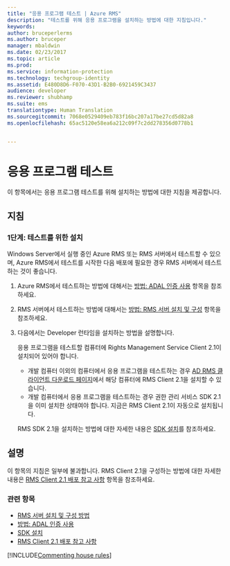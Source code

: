 ```yaml
---
title: "응용 프로그램 테스트 | Azure RMS"
description: "테스트를 위해 응용 프로그램을 설치하는 방법에 대한 지침입니다."
keywords: 
author: bruceperlerms
ms.author: bruceper
manager: mbaldwin
ms.date: 02/23/2017
ms.topic: article
ms.prod: 
ms.service: information-protection
ms.technology: techgroup-identity
ms.assetid: E480D8D6-F070-43D1-B2B0-6921459C3437
audience: developer
ms.reviewer: shubhamp
ms.suite: ems
translationtype: Human Translation
ms.sourcegitcommit: 7068e0529409eb783f16bc207a17be27cd5d82a8
ms.openlocfilehash: 65ac5120e58ea6a212c09f7c2dd278356d0778b1


---
```


# <a name="testing-your-application"></a>응용 프로그램 테스트

이 항목에서는 응용 프로그램 테스트를 위해 설치하는 방법에 대한 지침을 제공합니다.

## <a name="instructions"></a>지침

### <a name="step-1-setup-for-testing"></a>1단계: 테스트를 위한 설치

Windows Server에서 실행 중인 Azure RMS 또는 RMS 서버에서 테스트할 수 있으며, Azure RMS에서 테스트를 시작한 다음 배포에 필요한 경우 RMS 서버에서 테스트하는 것이 좋습니다.

1. Azure RMS에서 테스트하는 방법에 대해서는 [방법: ADAL 인증 사용](how-to-use-adal-authentication.md) 항목을 참조하세요.
2. RMS 서버에서 테스트하는 방법에 대해서는 [방법: RMS 서버 설치 및 구성](how-to-install-and-configure-an-rms-server.md) 항목을 참조하세요.
3. 다음에서는 Developer 런타임을 설치하는 방법을 설명합니다.

   응용 프로그램을 테스트할 컴퓨터에 Rights Management Service Client 2.1이 설치되어 있어야 합니다.
   - 개발 컴퓨터 이외의 컴퓨터에서 응용 프로그램을 테스트하는 경우 [AD RMS 클라이언트 다운로드 페이지](http://www.microsoft.com/en-us/download/details.aspx?id=38396)에서 해당 컴퓨터에 RMS Client 2.1을 설치할 수 있습니다.
   - 개발 컴퓨터에서 응용 프로그램을 테스트하는 경우 권한 관리 서비스 SDK 2.1을 이미 설치한 상태여야 합니다. 지금은 RMS Client 2.1이 자동으로 설치됩니다.

    RMS SDK 2.1을 설치하는 방법에 대한 자세한 내용은 [SDK 설치](install-the-rms-sdk.md)를 참조하세요.

## <a name="remarks"></a>설명

이 항목의 지침은 일부에 불과합니다. RMS Client 2.1을 구성하는 방법에 대한 자세한 내용은 [RMS Client 2.1 배포 참고 사항](https://technet.microsoft.com/en-us/library/jj159267(WS.10).aspx) 항목을 참조하세요.

### <a name="related-topics"></a>관련 항목

* [RMS 서버 설치 및 구성 방법](how-to-install-and-configure-an-rms-server.md)
* [방법: ADAL 인증 사용](how-to-use-adal-authentication.md)
* [SDK 설치](install-the-rms-sdk.md)
* [RMS Client 2.1 배포 참고 사항](https://technet.microsoft.com/en-us/library/jj159267(WS.10).aspx)

[!INCLUDE[Commenting house rules](../includes/houserules.md)]


<!--HONumber=Jan17_HO1-->


